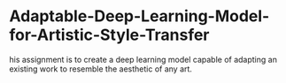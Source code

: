 # Adaptable-Deep-Learning-Model-for-Artistic-Style-Transfer
his assignment is to create a deep learning model capable of adapting an existing work to resemble the aesthetic of any art. 
